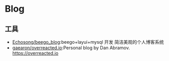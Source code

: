 # Blog

## 工具

* [Echosong/beego_blog](https://github.com/Echosong/beego_blog):beego+layui+mysql 开发 简洁美观的个人博客系统
* [gaearon/overreacted.io](https://github.com/gaearon/overreacted.io):Personal blog by Dan Abramov. https://overreacted.io
